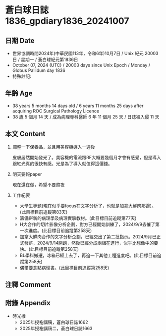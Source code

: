 [_metadata_:encoding]: - "utf-8"
[_metadata_:language]: - "zh-Hant-TW"
[_metadata_:fileformat]: - "markdown"
[_metadata_:MIME_type]: - "text/plain"
[_metadata_:markdown_version]: - "commonmark version 0.30"
[_metadata_:markdown_spec]: - "https://spec.commonmark.org/0.30/"

# 蒼白球日誌1836_gpdiary1836_20241007 #

## 日期 Date ##

* 世界協調時間2024年(中華民國113年，令和6年)10月7日 / Unix 紀元 20003 日 / 星期一 / 蒼白球紀元第1836日
* October 07, 2024 (UTC) / 20003 days since Unix Epoch / Monday / Globus Pallidum day 1836
* 特殊註記:

## 年齡 Age ##

* 38 years 5 months 14 days old / 6 years 11 months 25 days after acquiring ROC Surgical Pathology Licence
* 38 歲 5 個月 14 天 / 成為病理專科醫師 6 年 11 個月 25 天 / 日誌被入侵 11 天
## 本文 Content ##

1. 調整一下保養品，並且用美容機導入一週後

    皮膚居然開始發光了。美容機的電流跟RF大概要幾個月才會有感覺，但是導入跟紅光真的很快有感。光是為了導入就值得這價錢。

2. 明天要報paper

    現在還在做，希望不要熬夜

3. 工作紀要

    - 大學生專題(現在似乎要focus在文字分析了，也就是加拿大鮮肉那邊)。(此目標目前追蹤第83天)
    - 籌備嶄新的病理學及病理實驗教材。(此目標目前追蹤第77天)
    - H大合作的切片影像分析企劃，對方已經開始訓練了，2024/9/9去催了第一次進度。(此目標目前追蹤第258天)
    - 加拿大鮮肉合作的文字分析企劃，已經交出了第二批指示。2024/9月已正式發薪，2024/9/14開跑，然後已經分成兩組在進行，似乎比想像中的要快。(此目標目前追蹤第258天)
    - BL學科搬遷，冰箱已經上去了，再追一下其他工程進度吧。(此目標目前追蹤第258天)
    - 偶爾要念點病理書。(此目標目前追蹤第258天)

## 注釋 Comment ##


## 附錄 Appendix ##

* 時光機
    - 2025年授袍講稿，蒼白球日誌1662
    - 2025年授袍講稿二，蒼白球日誌1663
